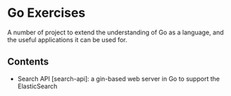 # Go Exercises

A number of project to extend the understanding of Go as a language, and the useful applications it can be used for.

## Contents

* Search API [search-api]: a gin-based web server in Go to support the ElasticSearch
